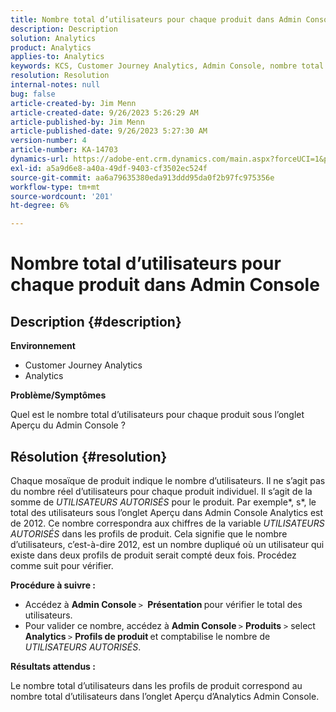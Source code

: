 ```yaml
---
title: Nombre total d’utilisateurs pour chaque produit dans Admin Console
description: Description
solution: Analytics
product: Analytics
applies-to: Analytics
keywords: KCS, Customer Journey Analytics, Admin Console, nombre total d’utilisateurs, produit, Adobe Analytics
resolution: Resolution
internal-notes: null
bug: false
article-created-by: Jim Menn
article-created-date: 9/26/2023 5:26:29 AM
article-published-by: Jim Menn
article-published-date: 9/26/2023 5:27:30 AM
version-number: 4
article-number: KA-14703
dynamics-url: https://adobe-ent.crm.dynamics.com/main.aspx?forceUCI=1&pagetype=entityrecord&etn=knowledgearticle&id=e8578c3b-2d5c-ee11-be6f-6045bd006268
exl-id: a5a9d6e8-a40a-49df-9403-cf3502ec524f
source-git-commit: aa6a79635380eda913ddd95da0f2b97fc975356e
workflow-type: tm+mt
source-wordcount: '201'
ht-degree: 6%

---
```


# Nombre total d’utilisateurs pour chaque produit dans Admin Console

## Description {#description}


<b>Environnement</b>

- Customer Journey Analytics
- Analytics




<b>Problème/Symptômes</b>

Quel est le nombre total d’utilisateurs pour chaque produit sous l’onglet Aperçu du Admin Console ?




## Résolution {#resolution}


Chaque mosaïque de produit indique le nombre d’utilisateurs. Il ne s’agit pas du nombre réel d’utilisateurs pour chaque produit individuel. Il s’agit de la somme de *UTILISATEURS AUTORISÉS* pour le produit. Par exemple*, s*, le total des utilisateurs sous l’onglet Aperçu dans Admin Console Analytics est de 2012. Ce nombre correspondra aux chiffres de la variable *UTILISATEURS AUTORISÉS* dans les profils de produit. Cela signifie que le nombre d’utilisateurs, c’est-à-dire 2012, est un nombre dupliqué où un utilisateur qui existe dans deux profils de produit serait compté deux fois. Procédez comme suit pour vérifier.

<b>Procédure à suivre :</b>

- Accédez à <b>Admin Console </b>`>` <b> Présentation </b>pour vérifier le total des utilisateurs.
- Pour valider ce nombre, accédez à <b>Admin Console </b>`>`  <b>Produits</b> `>`  select <b>Analytics </b>`>`  <b>Profils de produit </b>et comptabilise le nombre de *UTILISATEURS AUTORISÉS*.




<b>Résultats attendus :</b>

Le nombre total d’utilisateurs dans les profils de produit correspond au nombre total d’utilisateurs dans l’onglet Aperçu d’Analytics Admin Console.
